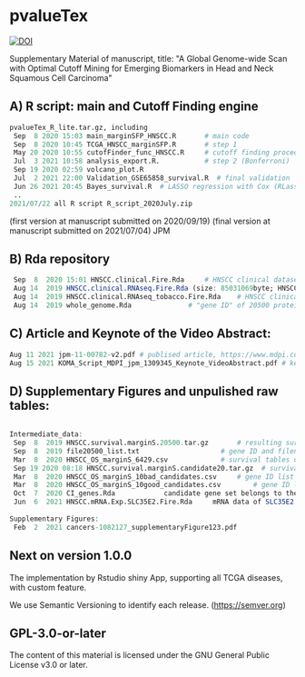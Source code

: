 # pvalueTex
[![DOI](https://zenodo.org/badge/295142503.svg)](https://zenodo.org/badge/latestdoi/295142503)

Supplementary Material of manuscript, title: "A Global Genome-wide Scan with Optimal Cutoff Mining for Emerging Biomarkers in Head and Neck Squamous Cell Carcinoma"

## A) R script: main and Cutoff Finding engine
```R
pvalueTex_R_lite.tar.gz, including
 Sep  8 2020 15:03 main_marginSFP_HNSCC.R		# main code
 Sep  8 2020 10:45 TCGA_HNSCC_marginSFP.R		# step 1
 May 20 2020 10:55 cutofFinder_func_HNSCC.R		# cutoff finding procedure (FDR)
 Jul  3 2021 10:58 analysis_export.R.			# step 2 (Bonferroni)
 Sep 19 2020 02:59 volcano_plot.R
 Jul  2 2021 22:00 Validation_GSE65858_survival.R  # final validation
 Jun 26 2021 20:45 Bayes_survival.R  # LASSO regression with Cox (RLassoCox)
 ..
2021/07/22 all R script R_script_2020July.zip

```
(first version at manuscript submitted on 2020/09/19)
(final version at manuscript submitted on 2021/07/04) JPM

## B) Rda repository
```R
 Sep  8  2020 15:01 HNSCC.clinical.Fire.Rda		# HNSCC clinical dataset from TCGA
 Aug 14  2019 HNSCC.clinical.RNAseq.Fire.Rda (size: 85031069byte; HNSCC RNA-Seq 20500 genes
 Aug 14  2019 HNSCC.clinical.RNAseq_tobacco.Fire.Rda	# HNSCC clinical dataset (with tobacco exposure)
 Aug 14  2019 whole_genome.Rda				# "gene ID" of 20500 protein coding genes
```

## C) Article and Keynote of the Video Abstract:
```R
Aug 11 2021 jpm-11-00782-v2.pdf # publised article, https://www.mdpi.com/2075-4426/11/8/782
Aug 15 2021 KOMA_Script_MDPI_jpm_1309345_Keynote_VideoAbstract.pdf # keynote for Video abstract

```


## D) Supplementary Figures and unpulished raw tables:
```R

Intermediate_data:
 Sep  8  2019 HNSCC.survival.marginS.20500.tar.gz		# resulting survival tables of each gene (.Rda + .xlsx), size 933Mb 
 Sep  8  2019 file20500_list.txt     				# gene ID and filename list of HNSCC.survival.marginS.20500.tar.gz
 Mar  8  2020 HNSCC_OS_marginS_6429.csv   			# survival tables of 6429 genes (uncorrected P-value < 0.05), with FDR correction
 Sep 19 2020 08:18 HNSCC.survival.marginS.candidate20.tar.gz  # survival tables of 20 candidate genes (.xlsx)
 Mar  8  2020 HNSCC_OS_marginS_10bad_candidates.csv		# gene ID list of "bad" candidates
 Mar  8  2020 HNSCC_OS_marginS_10good_candidates.csv		# gene ID list of "good" candidates
 Oct  7  2020 CI_genes.Rda            candidate gene set belongs to the immune system process and immune response
 Jun  6  2021 HNSCC.mRNA.Exp.SLC35E2.Fire.Rda     mRNA data of SLC35E2 (containing SLC35E2A and SLC35E2B)
 
Supplementary Figures:
 Feb  2  2021 cancers-1082127_supplementaryFigure123.pdf
```

## Next on version 1.0.0
The implementation by Rstudio shiny App, supporting all TCGA diseases, with custom feature.

We use Semantic Versioning to identify each release. (https://semver.org)

## GPL-3.0-or-later
The content of this material is licensed under the GNU General Public License v3.0 or later.
